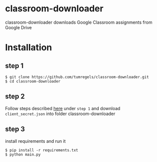 # classroom-downloader

classroom-downloader downloads Google Classroom assignments from Google Drive

# Installation


## step 1

    $ git clone https://github.com/tumregels/classroom-downloader.git
    $ cd classroom-downloader

## step 2

 Follow steps described [here](https://developers.google.com/classroom/quickstart/python#step_1_turn_on_the_api_name) under `step 1` and download `client_secret.json` into
 folder classroom-downloader

## step 3

install requirements and run it

    $ pip install -r requirements.txt
    $ python main.py
